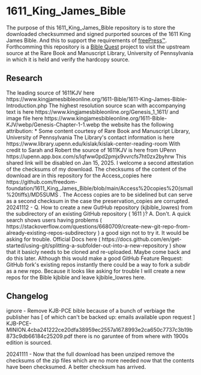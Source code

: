 # 1611_King_James_Bible
The purpose of this 1611_King_James_Bible repository is to store the downloaded checksummed and signed purported sources of the 1611 King James Bible. And this to support the requirements of [freePress™](https://github.com/freedom-foundation/freePress).
 Forthcomming this repository is a [Bible Quest](https://github.com/users/freedom-foundation/projects/6) project to visit the upstream source at the Rare Book and Manuscript Library, University of Pennsylvania in which it is held and verify the hardcopy source.
 <h2>Research</h2>
 The leading source of 1611KJV  here https://www.kingjamesbibleonline.org/1611-Bible/1611-King-James-Bible-Introduction.php
  The highest resolution source scan with accompanying text is here https://www.kingjamesbibleonline.org/Genesis_1_1611/ and image file here https://www.kingjamesbibleonline.org/1611-Bible-KJV/webp/Genesis-Chapter-1-1.webp the website has the following attribution: * Some content courtesy of Rare Book and Manuscript Library, University of Pennsylvania
 The Library's contact information is here https://www.library.upenn.edu/kislak/kislak-center-reading-room 
  With credit to Sarah and Robert the source of 1611KJV is here from UPenn https://upenn.app.box.com/s/lqfww0pd2pmjx9vvrcfs7ht0zx2byhrw This shared link will be disabled on Jan 15, 2025. I welcome a second attestation of the checksums of my download. The checksums of the content of the download are in this repository for the Access_copies here https://github.com/freedom-foundation/1611_King_James_Bible/blob/main/Access%20copies%20(small%20tiffs)/MD5SUMS .
 The Access copies are to be sidelined but can serve as a second checksum in the case the preservation_copies are corrupted.
20241112 - Q. How to create a new GutHub repository (kjbible_lowres) from the subdirectory of an existing GitHub repository ( 1611 )?
A. Don't.
 A quick search shows users having problems ( https://stackoverflow.com/questions/6680709/create-new-git-repo-from-already-existing-repos-subdirectory ) a good sign not to try it. It would be asking for trouble. 
 Official Docs here ( https://docs.github.com/en/get-started/using-git/splitting-a-subfolder-out-into-a-new-repository ) show that it basicly needs to be cloned and re-uploaded. Maybe come back and do this later. Although this would make a good GitHub
 Feature Request: GitHub fork's existing repos instantly there could be a way to fork a subdir as a new repo. 
 Because it looks like asking for trouble I will create a new repos for the Bible kjbible and leave kjbible_lowres here.
<h2>Changelog</h2>
ignore - Remove KJB-PCE bible because of a bunch of verbiage the publisher has [ of which can't be backed up: emails available upon request ] KJB-PCE-MINION.4cba241222ce20dfa38959ec2557a167.8993e2ca650c7737c3b19b873c9db66184c25209.pdf there is no garuntee of from where with 1900s edition is sourced.

20241111 - Now that the full download has been unziped remove the checksums of the zip files which are no more needed now that the contents have been checksumed. A better checksum has arrived. 
